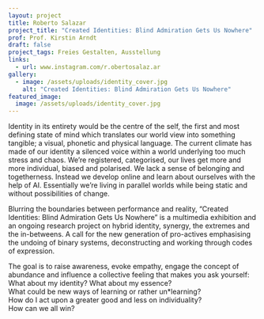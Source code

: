 ```yaml
---
layout: project
title: Roberto Salazar
project_title: "Created Identities: Blind Admiration Gets Us Nowhere"
prof: Prof. Kirstin Arndt
draft: false
project_tags: Freies Gestalten, Ausstellung
links:
  - url: www.instagram.com/r.obertosalaz.ar
gallery:
  - image: /assets/uploads/identity_cover.jpg
    alt: "Created Identities: Blind Admiration Gets Us Nowhere"
featured_image:
  image: /assets/uploads/identity_cover.jpg
---
```

Identity in its entirety would be the centre of the self, the first and most defining state of mind which translates our world view into something tangible; a visual, phonetic and physical language. The current climate has made of our identity a silenced voice within a world underlying too much stress and chaos. We’re registered, categorised, our lives get more and more individual, biased and polarised. We lack a sense of belonging and togetherness. Instead we develop online and learn about ourselves with the help of AI. Essentially we’re living in parallel worlds while being static and without possibilities of change. 

Blurring the boundaries between performance and reality, “Created Identities: Blind Admiration Gets Us Nowhere” is a multimedia exhibition and an ongoing research project on hybrid identity, synergy, the extremes and the in-betweens. A call for the new generation of pro-actives emphasising the undoing of binary systems, deconstructing and working through codes of expression.

The goal is to raise awareness, evoke empathy, engage the concept of abundance and influence a collective feeling that makes you ask yourself:\
What about my identity? What about my essence?\
What could be new ways of learning or rather un*learning?\
How do I act upon a greater good and less on individuality?\
How can we all win?